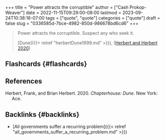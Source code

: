 +++
title = "Power attracts the corruptible"
author = ["Cash Prokop-Weaver"]
date = 2022-11-15T09:29:00-08:00
lastmod = 2023-09-24T10:38:16-07:00
tags = ["quote", "quote"]
categories = ["quote"]
draft = false
slug = "0336585d-7bce-4982-850d-986678bd6cd6"
+++

> Power attracts the corruptible. Suspect any who seek it.
>
> [Dune]({{< relref "herbertDune1999.md" >}}), (<a href="#citeproc_bib_item_1">Herbert and Herbert 2020</a>)


## Flashcards {#flashcards}

## References

<style>.csl-entry{text-indent: -1.5em; margin-left: 1.5em;}</style><div class="csl-bib-body">
  <div class="csl-entry"><a id="citeproc_bib_item_1"></a>Herbert, Frank, and Brian Herbert. 2020. <i>Chapterhouse: Dune</i>. New York: Ace.</div>
</div>


## Backlinks {#backlinks}

-   [All governments suffer a recurring problem]({{< relref "all_governments_suffer_a_recurring_problem.md" >}})
